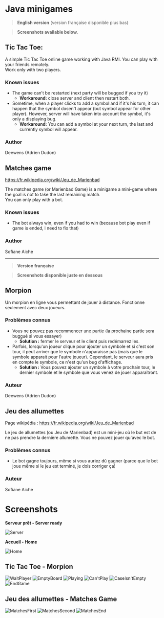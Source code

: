# Java minigames

> **English version** (version française disponible plus bas)  

> **Screenshots available below.**

## Tic Tac Toe:

A simple Tic Tac Toe online game working with Java RMI. You can play with your friends remotely.  
Work only with two players.

### Known issues 
* The game can't be restarted (next party will be bugged if you try it)
    - **Workaround:** close server and client then restart both.
* Sometime, when a player clicks to add a symbol and if it's his turn, it can happen that the symbol dosen't appear (but symbol appear for other player). However, server will have taken into account the symbol, it's only a displaying bug.
    - **Workaround:** You can add a symbol at your next turn, the last and currently symbol will appear.

### Author
Deewens (Adrien Dudon)

## Matches game

https://fr.wikipedia.org/wiki/Jeu_de_Marienbad

The matches game (or Marienbad Game) is a minigame a mini-game where the goal is not to take the last remaining match.  
You can only play with a bot.

### Known issues
* The bot always win, even if you had to win (because bot play even if game is ended, I need to fix that)

### Author
Sofiane Aiche

---

>**Version française**  

>**Screenshots disponible juste en dessous**

## Morpion

Un morpion en ligne vous permettant de jouer à distance.
Fonctionne seulement avec deux joueurs.

### Problèmes connus
* Vous ne pouvez pas recommencer une partie (la prochaine partie sera buggué si vous essayer)
    - **Solution :** fermer le serveur et le client puis redémarrez les.
* Parfois, lorsqu'un joueur clique pour ajouter un symbole et si c'est son tour, il peut arriver que le symbole n'apparaisse pas (mais que le symbole apparait pour l'autre joueur). Cependant, le serveur aura pris en compte le symbole, ce n'est qu'un bug d'affichage.
    - **Solution :** Vous pouvez ajouter un symbole à votre prochain tour, le dernier symbole et le symbole que vous venez de jouer apparaîtront.

### Auteur
Deewens (Adrien Dudon)

## Jeu des allumettes

Page wikipédia : https://fr.wikipedia.org/wiki/Jeu_de_Marienbad

Le jeu de allumettes (ou Jeu de Marienbad) est un mini-jeu où le but est de ne pas prendre la dernière allumette.
Vous ne pouvez jouer qu'avec le bot.

### Problèmes connus
* Le bot gagne toujours, même si vous auriez dû gagner (parce que le bot joue même si le jeu est terminé, je dois corriger ça)

### Auteur
Sofiane Aiche

# Screenshots

**Serveur prêt - Server ready**

![Server](./img/server-server_ready.png)

**Accueil - Home**

![Home](./img/client-home.PNG)

## Tic Tac Toe - Morpion

![WaitPlayer](./img/client-tictactoe_waiting_for_player.png)
![EmptyBoard](./img/client-tictactoe_empty_board.png)
![Playing](./img/client-tictactoe_playing.png)
![Can'tPlay](./img/client-tictactoe_can't_play.png)
![CaseIsn'tEmpty](./img/client-tictactoe_case_isn't_empty.png)
![EndGame](./img/client-tictactoe_endgame.png)

## Jeu des allumettes - Matches Game

![MatchesFirst](./img/client-matches_first.png)
![MatchesSecond](./img/client-matches_second.png)
![MatchesEnd](./img/client-matches_end.png)